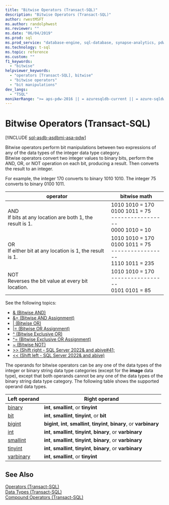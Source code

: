 ```yaml
---
title: "Bitwise Operators (Transact-SQL)"
description: "Bitwise Operators (Transact-SQL)"
author: rwestMSFT
ms.author: randolphwest
ms.reviewer: ""
ms.date: "06/04/2019"
ms.prod: sql
ms.prod_service: "database-engine, sql-database, synapse-analytics, pdw"
ms.technology: t-sql
ms.topic: reference
ms.custom: ""
f1_keywords:
  - "bitwise"
helpviewer_keywords:
  - "operators [Transact-SQL], bitwise"
  - "bitwise operators"
  - "bit manipulations"
dev_langs:
  - "TSQL"
monikerRange: ">= aps-pdw-2016 || = azuresqldb-current || = azure-sqldw-latest || >= sql-server-2016 || >= sql-server-linux-2017 || = azuresqldb-mi-current"
---
```

# Bitwise Operators (Transact-SQL)
[!INCLUDE [sql-asdb-asdbmi-asa-pdw](../../includes/applies-to-version/sql-asdb-asdbmi-asa-pdw.md)]

  Bitwise operators perform bit manipulations between two expressions of any of the data types of the integer data type category.  
  Bitwise operators convert two integer values to binary bits, perform the AND, OR, or NOT operation on each bit, producing a result. Then converts the result to an integer.  
  
  For example, the integer 170 converts to binary 1010 1010.
  The integer 75 converts to binary 0100 1011.

|operator|bitwise math|
|---- |---- |
|AND <br> If bits at any location are both 1, the result is 1. |1010 1010 = 170 <br>0100 1011 =  75 <br>-----------------  <br> 0000 1010 =  10 |
|OR <br> If either bit at any location is 1, the result is 1. |1010 1010 = 170 <br>0100 1011 =  75 <br>-----------------  <br> 1110 1011 = 235|
|NOT  <br> Reverses the bit value at every bit location. |1010 1010 = 170 <br>----------------- <br>  0101 0101 =   85 |
  
See the following topics:   
* [& &#40;Bitwise AND&#41;](../../t-sql/language-elements/bitwise-and-transact-sql.md)  
* [&= &#40;Bitwise AND Assignment&#41;](../../t-sql/language-elements/bitwise-and-equals-transact-sql.md)   
* [&#124; &#40;Bitwise OR&#41;](../../t-sql/language-elements/bitwise-or-transact-sql.md)  
* [&#124;= &#40;Bitwise OR Assignment&#41;](../../t-sql/language-elements/bitwise-or-equals-transact-sql.md)   
* [^ &#40;Bitwise Exclusive OR&#41;](../../t-sql/language-elements/bitwise-exclusive-or-transact-sql.md)  
* [^= &#40;Bitwise Exclusive OR Assignment&#41;](../../t-sql/language-elements/bitwise-exclusive-or-equals-transact-sql.md)  
* [~ &#40;Bitwise NOT&#41;](../../t-sql/language-elements/bitwise-not-transact-sql.md)  
* [>> &#40;Shift right - SQL Server 2022& and abive#41;](../../t-sql/functions/right-shift-transact-sql.md)
* [<< &#40;Shift left - SQL Server 2022& and abive&#41;](../../t-sql/functions/left-shift-transact-sql.md)
  
 The operands for bitwise operators can be any one of the data types of the integer or binary string data type categories (except for the **image** data type), except that both operands cannot be any one of the data types of the binary string data type category. The following table shows the supported operand data types.  
  
|Left operand|Right operand|  
|------------------|-------------------|  
|[binary](../../t-sql/data-types/binary-and-varbinary-transact-sql.md)|**int**, **smallint**, or **tinyint**|  
|[bit](../../t-sql/data-types/bit-transact-sql.md)|**int**, **smallint**, **tinyint**, or **bit**|  
|[bigint](../../t-sql/data-types/int-bigint-smallint-and-tinyint-transact-sql.md)|**bigint**, **int**, **smallint**, **tinyint**, **binary**, or **varbinary**|  
|[int](../../t-sql/data-types/int-bigint-smallint-and-tinyint-transact-sql.md)|**int**, **smallint**, **tinyint**, **binary**, or **varbinary**|  
|[smallint](../../t-sql/data-types/int-bigint-smallint-and-tinyint-transact-sql.md)|**int**, **smallint**, **tinyint**, **binary**, or **varbinary**|  
|[tinyint](../../t-sql/data-types/int-bigint-smallint-and-tinyint-transact-sql.md)|**int**, **smallint**, **tinyint**, **binary**, or **varbinary**|  
|[varbinary](../../t-sql/data-types/binary-and-varbinary-transact-sql.md)|**int**, **smallint**, or **tinyint**|  
  
## See Also  
 [Operators &#40;Transact-SQL&#41;](../../t-sql/language-elements/operators-transact-sql.md)   
 [Data Types &#40;Transact-SQL&#41;](../../t-sql/data-types/data-types-transact-sql.md)   
 [Compound Operators &#40;Transact-SQL&#41;](../../t-sql/language-elements/compound-operators-transact-sql.md)
